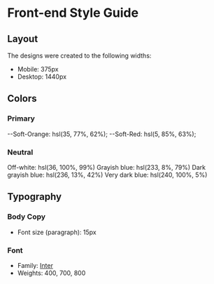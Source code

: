 # Front-end Style Guide

## Layout

The designs were created to the following widths:

- Mobile: 375px
- Desktop: 1440px

## Colors

### Primary

--Soft-Orange: hsl(35, 77%, 62%);
--Soft-Red: hsl(5, 85%, 63%);

### Neutral

Off-white: hsl(36, 100%, 99%)
Grayish blue: hsl(233, 8%, 79%)
Dark grayish blue: hsl(236, 13%, 42%)
Very dark blue: hsl(240, 100%, 5%)

## Typography

### Body Copy

- Font size (paragraph): 15px

### Font

- Family: [Inter](https://fonts.google.com/specimen/Inter)
- Weights: 400, 700, 800
